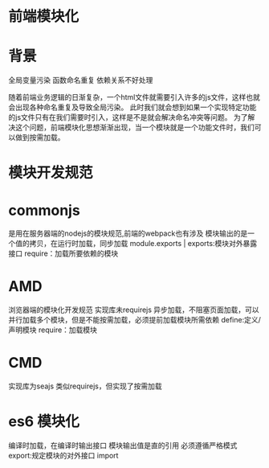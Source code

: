# 前端模块化 
# 背景
全局变量污染
函数命名重复
依赖关系不好处理

随着前端业务逻辑的日渐复杂，一个html文件就需要引入许多的js文件，这样也就会出现各种命名重复及导致全局污染。
此时我们就会想到如果一个实现特定功能的js文件只有在我们需要时引入，这样是不是就会解决命名冲突等问题。
为了解决这个问题，前端模块化思想渐渐出现，当一个模块就是一个功能文件时，我们可以做到按需加载。
# 模块开发规范
# commonjs
是用在服务器端的nodejs的模块规范,前端的webpack也有涉及
模块输出的是一个值的拷贝，在运行时加载，同步加载
module.exports | exports:模块对外暴露接口
require：加载所要依赖的模块
# AMD
浏览器端的模块化开发规范 实现库未requirejs
异步加载，不阻塞页面加载，可以并行加载多个模块，但是不能按需加载，必须提前加载模块所需依赖
define:定义/声明模块
require：加载模块
# CMD
实现库为seajs
类似requirejs，但实现了按需加载
# es6 模块化
编译时加载，在编译时输出接口
模块输出值是直的引用
必须遵循严格模式
export:规定模块的对外接口
import

